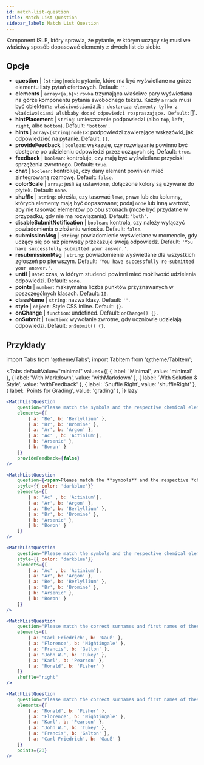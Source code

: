 ```yaml
---
id: match-list-question 
title: Match List Question
sidebar_label: Match List Question
---
```


Komponent ISLE, który sprawia, że pytanie, w którym uczący się musi we właściwy sposób dopasować elementy z dwóch list do siebie.

## Opcje

* __question__ | `(string|node)`: pytanie, które ma być wyświetlane na górze elementu listy pytań ofertowych. Default: `''`.
* __elements__ | `array<{a,b}>`: `rówka` trzymająca właściwe pary wyświetlana na górze komponentu pytania swobodnego tekstu. Każdy `arrada` musi być obiektem` z właściwościami `a` i `b`; dostarcza elementy tylko z właściwościami `a` lub `b` aby dodać odpowiedzi rozpraszające. Default: `[]`.
* __hintPlacement__ | `string`: umieszczenie podpowiedzi (albo `top`, `left`, `right`, albo `bottom`). Default: `'bottom'`.
* __hints__ | `array<(string|node)>`: podpowiedzi zawierające wskazówki, jak odpowiedzieć na pytanie. Default: `[]`.
* __provideFeedback__ | `boolean`: wskazuje, czy rozwiązanie powinno być dostępne po udzieleniu odpowiedzi przez uczących się. Default: `true`.
* __feedback__ | `boolean`: kontroluje, czy mają być wyświetlane przyciski sprzężenia zwrotnego. Default: `true`.
* __chat__ | `boolean`: kontroluje, czy dany element powinien mieć zintegrowaną rozmowę. Default: `false`.
* __colorScale__ | `array`: jeśli są ustawione, dołączone kolory są używane do płytek. Default: `none`.
* __shuffle__ | `string`: określa, czy tasować `lewe`, `prawe` lub `obu` kolumny, których elementy mają być dopasowane; podaj `none` lub inną wartość, aby nie tasować elementów po obu stronach (może być przydatne w przypadku, gdy nie ma rozwiązania). Default: `'both'`.
* __disableSubmitNotification__ | `boolean`: kontrola, czy należy wyłączyć powiadomienia o złożeniu wniosku. Default: `false`.
* __submissionMsg__ | `string`: powiadomienie wyświetlane w momencie, gdy uczący się po raz pierwszy przekazuje swoją odpowiedź. Default: `'You have successfully submitted your answer.'`.
* __resubmissionMsg__ | `string`: powiadomienie wyświetlane dla wszystkich zgłoszeń po pierwszym. Default: `'You have successfully re-submitted your answer.'`.
* __until__ | `Date`: czas, w którym studenci powinni mieć możliwość udzielenia odpowiedzi. Default: `none`.
* __points__ | `number`: maksymalna liczba punktów przyznawanych w poszczególnych klasach. Default: `10`.
* __className__ | `string`: nazwa klasy. Default: `''`.
* __style__ | `object`: Style CSS inline. Default: `{}`.
* __onChange__ | `function`: undefined. Default: `onChange() {}`.
* __onSubmit__ | `function`: wywołanie zwrotne, gdy uczniowie udzielają odpowiedzi. Default: `onSubmit() {}`.


## Przykłady

import Tabs from '@theme/Tabs';
import TabItem from '@theme/TabItem';

<Tabs
    defaultValue="minimal"
    values={[
        { label: 'Minimal', value: 'minimal' },
        { label: 'With Markdown', value: 'withMarkdown' },
        { label: 'With Solution & Style', value: 'withFeedback' },
        { label: 'Shuffle Right', value: 'shuffleRight' },
        { label: 'Points for Grading', value: 'grading' },
    ]}
    lazy
>

<TabItem value="minimal">

```jsx live
<MatchListQuestion
    question="Please match the symbols and the respective chemical element."
    elements={[
        { a: 'Be', b: 'Berlyllium' },
        { a: 'Br', b: 'Bromine' },
        { a: 'Ar', b: 'Argon' },
        { a: 'Ac' , b: 'Actinium'},
        { b: 'Arsenic' },
        { b: 'Boron' }
    ]}
    provideFeedback={false}
/>
```
</TabItem>

<TabItem value="withMarkdown">

```jsx live
<MatchListQuestion
    question={<span>Please match the **symbols** and the respective *chemical* element.</span>}
    style={{ color: 'darkblue'}}
    elements={[
        { a: 'Ac' , b: 'Actinium'},
        { a: 'Ar', b: 'Argon' },
        { a: 'Be', b: 'Berlyllium' },
        { a: 'Br', b: 'Bromine' },
        { b: 'Arsenic' },
        { b: 'Boron' }
    ]}
/>
```
</TabItem>

<TabItem value="withFeedback">

```jsx live
<MatchListQuestion
    question="Please match the symbols and the respective chemical element."
    style={{ color: 'darkblue'}}
    elements={[
        { a: 'Ac' , b: 'Actinium'},
        { a: 'Ar', b: 'Argon' },
        { a: 'Be', b: 'Berlyllium' },
        { a: 'Br', b: 'Bromine' },
        { b: 'Arsenic' },
        { b: 'Boron' }
    ]}
/>
```
</TabItem>

<TabItem value="shuffleRight">

```jsx live
<MatchListQuestion
    question="Please match the correct surnames and first names of these statisticians."
    elements={[
        { a: 'Carl Friedrich', b: 'Gauß' },
        { a: 'Florence', b: 'Nightingale' },
        { a: 'Francis', b: 'Galton' },
        { a: 'John W.', b: 'Tukey' },
        { a: 'Karl', b: 'Pearson' },
        { a: 'Ronald', b: 'Fisher' }
    ]}
    shuffle="right"
/>
```
</TabItem>

<TabItem value="grading">

```jsx live
<MatchListQuestion
    question="Please match the correct surnames and first names of these statisticians."
    elements={[
        { a: 'Ronald', b: 'Fisher' },
        { a: 'Florence', b: 'Nightingale' },
        { a: 'Karl', b: 'Pearson' },
        { a: 'John W.', b: 'Tukey' },
        { a: 'Francis', b: 'Galton' },
        { a: 'Carl Friedrich', b: 'Gauß' }
    ]}
    points={20}
/>
```
</TabItem>

</Tabs>
